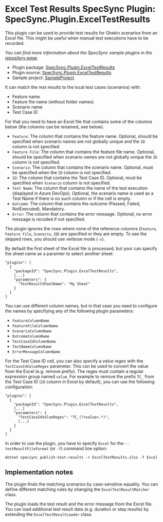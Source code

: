 # Excel Test Results SpecSync Plugin: SpecSync.Plugin.ExcelTestResults

This plugin can be used to provide test results for Ghekin scenarios from an Excel file. This might 
be useful when manual test executions have to be recorded.

*You can find more information about the SpecSync sample plugins in the [repository page](https://github.com/specsolutions/specsync-sample-plugins#readme).*

* Plugin package: [SpecSync.Plugin.ExcelTestResults](https://www.nuget.org/packages/SpecSync.Plugin.ExcelTestResults)
* Plugin source: [SpecSync.Plugin.ExcelTestResults](SpecSync.Plugin.ExcelTestResults)
* Sample project: [SampleProject](SampleProject)

It can match the rest results to the local test cases (scenarios) with:

* Feature name
* Feature file name (without folder names)
* Scenario name
* Test Case ID

For that you need to have an Excel file that contains some of the columns below (the columns can be renamed, see below).

* `Feature`: The column that contains the feature name. Optional, should be specified when scenario names are not globally unique and the `ID` column is not specified.
* `Feature File`: The column that contains the feature file name. Optional, should be specified when scenario names are not globally unique the `ID` column is not specified.
* `Scenario`: The column that contains the scenario name. Optional, must be specified when the `ID` column is not specified.
* `ID`: The column that contains the Test Case ID. Optional, must be specified when `Scenario` column is not specified.
* `Test Name`: The column that contains the name of the test execution (displayed in Azure DevOps). Optional, the scenario name is used as a Test Name if there is no such column or if the cell is empty.
* `Outcome`: The column that contains the outcome (Passed, Failed, NotExecuted). Mandatory.
* `Error`: The column that contains the error message. Optional, no error message is recoded if not specified.

The plugin ignores the rows where none of the reference columns (`Feature`, `Feature File`, `Scenario`, `ID`) are specified or they are empty. To see the skipped rows, you should use verbose mode (`-v`).

By default the first sheet of the Excel file is processed, but your can specify the sheet name as a paramter to select another sheet:

```
"plugins": [
  {
    "packageId": "SpecSync.Plugin.ExcelTestResults",
    [...]
    "parameters": {
      "TestResultSheetName": "My Sheet"
    }
  }
]
```

You can use different column names, but in that case you need to configure the names by specifying any of the following plugin parameters:

* `FeatureColumnName`
* `FeatureFileColumnName`
* `ScenarioColumnName`
* `OutcomeColumnName`
* `TestCaseIdColumnName`
* `TestNameColumnName`
* `ErrorMessageColumnName`

For the Test Case ID cell, you can also specify a *value regex* with the `TestCaseIdValueRegex` parameter. 
This can be used to convert the value from the Excel (e.g. remove prefix). 
The regex must contain a regular expression group named `value`. 
For example to remove the prefix `TC_` from the Test Case ID (`ID` column in Excel by default), you can use the following configuration:

```
"plugins": [
  {
    "packageId": "SpecSync.Plugin.ExcelTestResults",
    [...]
    "parameters": {
      "TestCaseIdValueRegex": "TC_(?<value>.*)",
      [...]
    }
  }
]
```

In order to use the plugin, you have to specify `Excel` for the `--testResultFileFormat` (or `-f`) command line option:

```
dotnet specsync publish-test-results -r ExcelTestResults.xlsx -f Excel
```

## Implementation notes

The plugin finds the matching scenarios by case-sensitive equality. You can define different matching rules by changing the `ExcelTestResultMatcher` class.

The plugin loads the test result and the error message from the Excel file. You can load additional test result data (e.g. duration or step results) by extending the `ExcelTestResultLoader` class.
